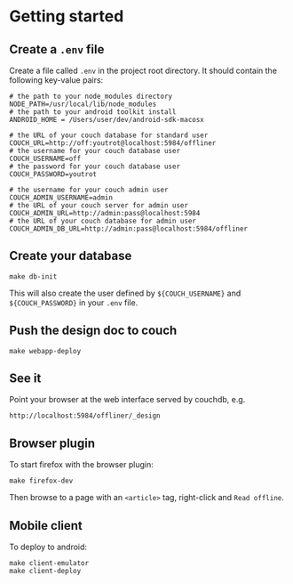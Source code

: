 # Getting started

## Create a `.env` file

Create a file called `.env` in the project root directory.  It should contain the following key-value pairs:

	# the path to your node_modules directory
	NODE_PATH=/usr/local/lib/node_modules
	# the path to your android toolkit install
	ANDROID_HOME = /Users/user/dev/android-sdk-macosx

	# the URL of your couch database for standard user
	COUCH_URL=http://off:youtrot@localhost:5984/offliner
	# the username for your couch database user
	COUCH_USERNAME=off
	# the password for your couch database user
	COUCH_PASSWORD=youtrot

	# the username for your couch admin user
	COUCH_ADMIN_USERNAME=admin
	# the URL of your couch server for admin user
	COUCH_ADMIN_URL=http://admin:pass@localhost:5984
	# the URL of your couch database for admin user
	COUCH_ADMIN_DB_URL=http://admin:pass@localhost:5984/offliner

## Create your database

	make db-init

This will also create the user defined by `${COUCH_USERNAME}` and
`${COUCH_PASSWORD}` in your `.env` file.

## Push the design doc to couch

	make webapp-deploy

## See it

Point your browser at the web interface served by couchdb, e.g.

	http://localhost:5984/offliner/_design
	
## Browser plugin

To start firefox with the browser plugin:

	make firefox-dev

Then browse to a page with an `<article>` tag, right-click and `Read offline`.

## Mobile client

To deploy to android:

	make client-emulator
	make client-deploy
